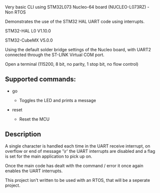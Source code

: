 Very basic CLI using STM32L073 Nucleo-64 board (NUCLEO-L073RZ) - Non RTOS

Demonstrates the use of the STM32 HAL UART code using interrupts.

STM32-HAL L0 V1.10.0

STM32-CubeMX V5.0.0

Using the default solder bridge settings of the Nucleo board, with UART2 connected through the ST-LINK Virtual COM port.

Open a terminal (115200, 8 bit, no parity, 1 stop bit, no flow control)

## Supported commands:

- go
  - Toggles the LED and prints a message

- reset
  - Reset the MCU

## Description

A single character is handled each time in the UART receive interrupt, on overflow or end of message '\r' the UART interrupts
are disabled and a flag is set for the main application to pick up on.

Once the main code has dealt with the command / error it once again enables the UART interrupts.

This project isn't written to be used with an RTOS, that will be a seperate project.


